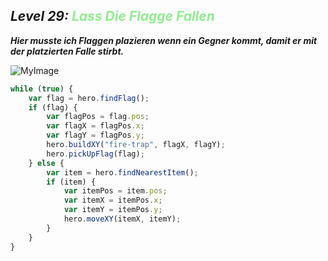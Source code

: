 ## ***Level 29:***  <span style="color: lightgreen">***Lass Die Flagge Fallen***

***Hier musste ich Flaggen plazieren wenn ein Gegner kommt, damit er mit der platzierten Falle stirbt.***

![MyImage](<Welt 2 Level 29.png>)

```Javascript
while (true) {
    var flag = hero.findFlag();
    if (flag) {
        var flagPos = flag.pos;
        var flagX = flagPos.x;
        var flagY = flagPos.y;
        hero.buildXY("fire-trap", flagX, flagY);
        hero.pickUpFlag(flag);
    } else {
        var item = hero.findNearestItem();
        if (item) {
            var itemPos = item.pos;
            var itemX = itemPos.x;
            var itemY = itemPos.y;
            hero.moveXY(itemX, itemY);
        }
    }
}
```
